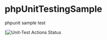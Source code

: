 # phpUnitTestingSample
phpunit sample test

[![Unit-Test Actions Status](https://github.com/pratheeshrussell1992/phpUnitTestingSample/workflows/PHPUNIT_Testing/badge.svg)
